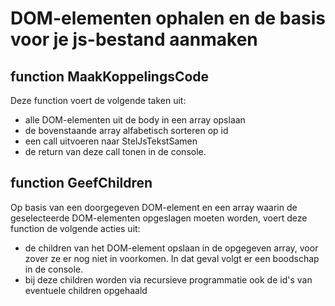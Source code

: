 # DOM-elementen ophalen en de basis voor je js-bestand aanmaken
## function MaakKoppelingsCode
Deze function voert de volgende taken uit:
- alle DOM-elementen uit de body in een array opslaan
- de bovenstaande array alfabetisch sorteren op id
- een call uitvoeren naar StelJsTekstSamen
- de return van deze call tonen in de console.

## function GeefChildren
Op basis van een doorgegeven DOM-element en een array waarin de geselecteerde DOM-elementen opgeslagen moeten worden, voert deze function de volgende acties uit:
- de children van het DOM-element opslaan in de opgegeven array, voor zover ze er nog niet in voorkomen. 
  In dat geval volgt er een boodschap in de console.
- bij deze children worden via recursieve programmatie ook de id's van eventuele children opgehaald

